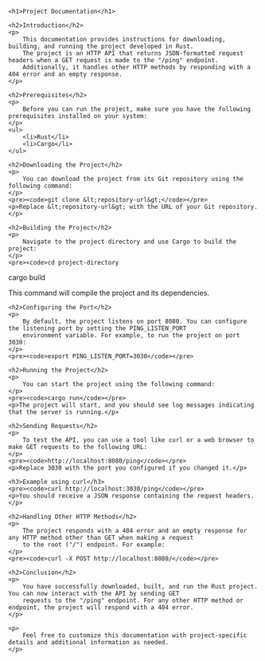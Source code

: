 <!DOCTYPE html>
<html>

<head>
    <title>Project Documentation</title>
</head>

<body>

    <h1>Project Documentation</h1>

    <h2>Introduction</h2>
    <p>
        This documentation provides instructions for downloading, building, and running the project developed in Rust.
        The project is an HTTP API that returns JSON-formatted request headers when a GET request is made to the "/ping" endpoint.
        Additionally, it handles other HTTP methods by responding with a 404 error and an empty response.
    </p>

    <h2>Prerequisites</h2>
    <p>
        Before you can run the project, make sure you have the following prerequisites installed on your system:
    </p>
    <ul>
        <li>Rust</li>
        <li>Cargo</li>
    </ul>

    <h2>Downloading the Project</h2>
    <p>
        You can download the project from its Git repository using the following command:
    </p>
    <pre><code>git clone &lt;repository-url&gt;</code></pre>
    <p>Replace &lt;repository-url&gt; with the URL of your Git repository.</p>

    <h2>Building the Project</h2>
    <p>
        Navigate to the project directory and use Cargo to build the project:
    </p>
    <pre><code>cd project-directory
cargo build</code></pre>
    <p>This command will compile the project and its dependencies.</p>

    <h2>Configuring the Port</h2>
    <p>
        By default, the project listens on port 8080. You can configure the listening port by setting the PING_LISTEN_PORT
        environment variable. For example, to run the project on port 3030:
    </p>
    <pre><code>export PING_LISTEN_PORT=3030</code></pre>

    <h2>Running the Project</h2>
    <p>
        You can start the project using the following command:
    </p>
    <pre><code>cargo run</code></pre>
    <p>The project will start, and you should see log messages indicating that the server is running.</p>

    <h2>Sending Requests</h2>
    <p>
        To test the API, you can use a tool like curl or a web browser to make GET requests to the following URL:
    </p>
    <pre><code>http://localhost:8080/ping</code></pre>
    <p>Replace 3030 with the port you configured if you changed it.</p>

    <h3>Example using curl</h3>
    <pre><code>curl http://localhost:3030/ping</code></pre>
    <p>You should receive a JSON response containing the request headers.</p>

    <h2>Handling Other HTTP Methods</h2>
    <p>
        The project responds with a 404 error and an empty response for any HTTP method other than GET when making a request
        to the root ("/") endpoint. For example:
    </p>
    <pre><code>curl -X POST http://localhost:8080/</code></pre>

    <h2>Conclusion</h2>
    <p>
        You have successfully downloaded, built, and run the Rust project. You can now interact with the API by sending GET
        requests to the "/ping" endpoint. For any other HTTP method or endpoint, the project will respond with a 404 error.
    </p>

    <p>
        Feel free to customize this documentation with project-specific details and additional information as needed.
    </p>

</body>

</html>
